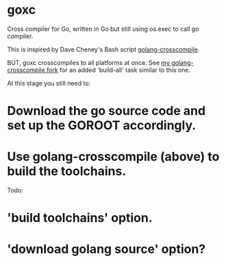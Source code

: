 goxc
====

Cross compiler for Go, written in Go but still using os.exec to call go compiler.

This is inspired by Dave Cheney's Bash script [golang-crosscompile](https://github.com/davecheney/golang-crosscompile).

BUT, goxc crosscompiles to all platforms at once. See [my golang-crosscompile fork](https://github.com/laher/golang-crosscompile) for an added 'build-all' task similar to this one.

At this stage you still need to:

 # Download the go source code and set up the GOROOT accordingly.
 # Use golang-crosscompile (above) to build the toolchains.

Todo:

 # 'build toolchains' option.
 # 'download golang source' option?
